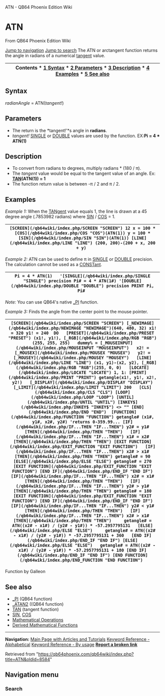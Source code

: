 


ATN - QB64 Phoenix Edition Wiki








# ATN



From QB64 Phoenix Edition Wiki



[Jump to navigation](#mw-head)
[Jump to search](#searchInput)
The ATN or arctangent function returns the angle in radians of a numerical [tangent](/qb64wiki/index.php/TAN "TAN") value.


  






| Contents * [1 Syntax](#Syntax) * [2 Parameters](#Parameters) * [3 Description](#Description) * [4 Examples](#Examples) * [5 See also](#See_also) |
| --- |


## Syntax


*radianAngle* = ATN(*tangent!*)
  




## Parameters


* The return is the *tangent!'*s angle in **radians**.
* *tangent!* [SINGLE](/qb64wiki/index.php/SINGLE "SINGLE") or [DOUBLE](/qb64wiki/index.php/DOUBLE "DOUBLE") values are used by the function. EX:**Pi = 4 \* ATN(1)**


  




## Description


* To convert from radians to degrees, multiply radians \* (180 / π).
* The *tangent* value would be equal to the tangent value of an angle. Ex: **[TAN](/qb64wiki/index.php/TAN "TAN")(ATN(1)) = 1**
* The function return value is between -π / 2 and π / 2.


  




## Examples


*Example 1:* When the [TANgent](/qb64wiki/index.php/TAN "TAN") value equals 1, the line is drawn at a 45 degree angle (.7853982 radians) where [SIN](/qb64wiki/index.php/SIN "SIN") / [COS](/qb64wiki/index.php/COS "COS") = 1.





| ``` [SCREEN](/qb64wiki/index.php/SCREEN "SCREEN") 12 x = 100 * [COS](/qb64wiki/index.php/COS "COS")(ATN(1)) y = 100 * [SIN](/qb64wiki/index.php/SIN "SIN")(ATN(1)) [LINE](/qb64wiki/index.php/LINE "LINE") (200, 200)-(200 + x, 200 + y)  ``` |
| --- |


  

*Example 2:* ATN can be used to define π in [SINGLE](/qb64wiki/index.php/SINGLE "SINGLE") or [DOUBLE](/qb64wiki/index.php/DOUBLE "DOUBLE") precision. The calculation cannot be used as a [CONSTant](/qb64wiki/index.php/CONST "CONST").





| ``` Pi = 4 * ATN(1)   '[SINGLE](/qb64wiki/index.php/SINGLE "SINGLE") precision Pi# = 4 * ATN(1#) '[DOUBLE](/qb64wiki/index.php/DOUBLE "DOUBLE") precision PRINT Pi, Pi#  ``` |
| --- |


*Note:* You can use QB64's native [\_PI](/qb64wiki/index.php/PI "PI") function.
  

*Example 3:* Finds the angle from the center point to the mouse pointer.





| ``` [SCREEN](/qb64wiki/index.php/SCREEN "SCREEN") [_NEWIMAGE](/qb64wiki/index.php/NEWIMAGE "NEWIMAGE")(640, 480, 32) x1! = 320 y1! = 240  DO   [PRESET](/qb64wiki/index.php/PRESET "PRESET") (x1!, y1!), [_RGB](/qb64wiki/index.php/RGB "RGB")(255, 255, 255)   dummy% = [_MOUSEINPUT](/qb64wiki/index.php/MOUSEINPUT "MOUSEINPUT")   x2! = [_MOUSEX](/qb64wiki/index.php/MOUSEX "MOUSEX")   y2! = [_MOUSEY](/qb64wiki/index.php/MOUSEY "MOUSEY")   [LINE](/qb64wiki/index.php/LINE "LINE") (x1, y1)-(x2, y2), [_RGB](/qb64wiki/index.php/RGB "RGB")(255, 0, 0)   [LOCATE](/qb64wiki/index.php/LOCATE "LOCATE") 1, 1: [PRINT](/qb64wiki/index.php/PRINT "PRINT") getangle(x1!, y1!, x2!, y2!)   [_DISPLAY](/qb64wiki/index.php/DISPLAY "DISPLAY")   [_LIMIT](/qb64wiki/index.php/LIMIT "LIMIT") 200   [CLS](/qb64wiki/index.php/CLS "CLS") [LOOP](/qb64wiki/index.php/LOOP "LOOP") [UNTIL](/qb64wiki/index.php/UNTIL "UNTIL") [INKEY$](/qb64wiki/index.php/INKEY$ "INKEY$") <> "" [END](/qb64wiki/index.php/END "END")  [FUNCTION](/qb64wiki/index.php/FUNCTION "FUNCTION") getangle# (x1#, y1#, x2#, y2#) 'returns 0-359.99... [IF](/qb64wiki/index.php/IF...THEN "IF...THEN") y2# = y1# [THEN](/qb64wiki/index.php/THEN "THEN")   [IF](/qb64wiki/index.php/IF...THEN "IF...THEN") x1# = x2# [THEN](/qb64wiki/index.php/THEN "THEN") [EXIT FUNCTION](/qb64wiki/index.php/EXIT_FUNCTION "EXIT FUNCTION")   [IF](/qb64wiki/index.php/IF...THEN "IF...THEN") x2# > x1# [THEN](/qb64wiki/index.php/THEN "THEN") getangle# = 90 [ELSE](/qb64wiki/index.php/ELSE "ELSE") getangle# = 270   [EXIT FUNCTION](/qb64wiki/index.php/EXIT_FUNCTION "EXIT FUNCTION") [END IF](/qb64wiki/index.php/END_IF "END IF") [IF](/qb64wiki/index.php/IF...THEN "IF...THEN") x2# = x1# [THEN](/qb64wiki/index.php/THEN "THEN")   [IF](/qb64wiki/index.php/IF...THEN "IF...THEN") y2# > y1# [THEN](/qb64wiki/index.php/THEN "THEN") getangle# = 180   [EXIT FUNCTION](/qb64wiki/index.php/EXIT_FUNCTION "EXIT FUNCTION") [END IF](/qb64wiki/index.php/END_IF "END IF") [IF](/qb64wiki/index.php/IF...THEN "IF...THEN") y2# < y1# [THEN](/qb64wiki/index.php/THEN "THEN")   [IF](/qb64wiki/index.php/IF...THEN "IF...THEN") x2# > x1# [THEN](/qb64wiki/index.php/THEN "THEN")     getangle# = ATN((x2# - x1#) / (y2# - y1#)) * -57.2957795131   [ELSE](/qb64wiki/index.php/ELSE "ELSE")     getangle# = ATN((x2# - x1#) / (y2# - y1#)) * -57.2957795131 + 360   [END IF](/qb64wiki/index.php/END_IF "END IF") [ELSE](/qb64wiki/index.php/ELSE "ELSE")   getangle# = ATN((x2# - x1#) / (y2# - y1#)) * -57.2957795131 + 180 [END IF](/qb64wiki/index.php/END_IF "END IF") [END FUNCTION](/qb64wiki/index.php/END_FUNCTION "END FUNCTION")  ``` |
| --- |


Function by Galleon
  




## See also


* [\_PI](/qb64wiki/index.php/PI "PI") (QB64 function)
* [\_ATAN2](/qb64wiki/index.php/ATAN2 "ATAN2") ((QB64 function)
* [TAN](/qb64wiki/index.php/TAN "TAN") (tangent function)
* [SIN](/qb64wiki/index.php/SIN "SIN"), [COS](/qb64wiki/index.php/COS "COS")
* [Mathematical Operations](/qb64wiki/index.php/Mathematical_Operations "Mathematical Operations")
* [Derived Mathematical Functions](/qb64wiki/index.php/Mathematical_Operations#Derived_Mathematical_Functions "Mathematical Operations")


  






---


**Navigation:**
[Main Page with Articles and Tutorials](/qb64wiki/index.php/Main_Page "Main Page")
[Keyword Reference - Alphabetical](/qb64wiki/index.php/Keyword_Reference_-_Alphabetical "Keyword Reference - Alphabetical")
[Keyword Reference - By usage](/qb64wiki/index.php/Keyword_Reference_-_By_usage "Keyword Reference - By usage")
**[Report a broken link](https://qb64phoenix.com/forum/showthread.php?tid=2800)**  





Retrieved from "<https://qb64phoenix.com/qb64wiki/index.php?title=ATN&oldid=8584>"




## Navigation menu








### Search





















